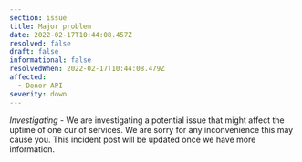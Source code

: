 ```yaml
---
section: issue
title: Major problem
date: 2022-02-17T10:44:08.457Z
resolved: false
draft: false
informational: false
resolvedWhen: 2022-02-17T10:44:08.479Z
affected:
  - Donor API
severity: down
---
```

*Investigating* - We are investigating a potential issue that might affect the uptime of one our of services. We are sorry for any inconvenience this may cause you. This incident post will be updated once we have more information.